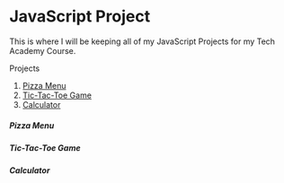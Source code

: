 # JavaScript Project
 This is where I will be keeping all of my JavaScript Projects for my Tech Academy Course.

 Projects 
<ol>
    <li> <a href="https://github.com/Mstewart93/PizzaOrder">Pizza Menu </a> </li>
    <li> <a href="https://github.com/Mstewart93/Tic-Tac-Toe">Tic-Tac-Toe Game</a> </li>
    <li> <a href="https://github.com/Mstewart93/Calculator"> Calculator </a></li>
</ol>

<h5>Pizza Menu</h5>
<p></p>

<h5>Tic-Tac-Toe Game</h5>
<p></p>

<h5>Calculator</h5>
<p></p>
